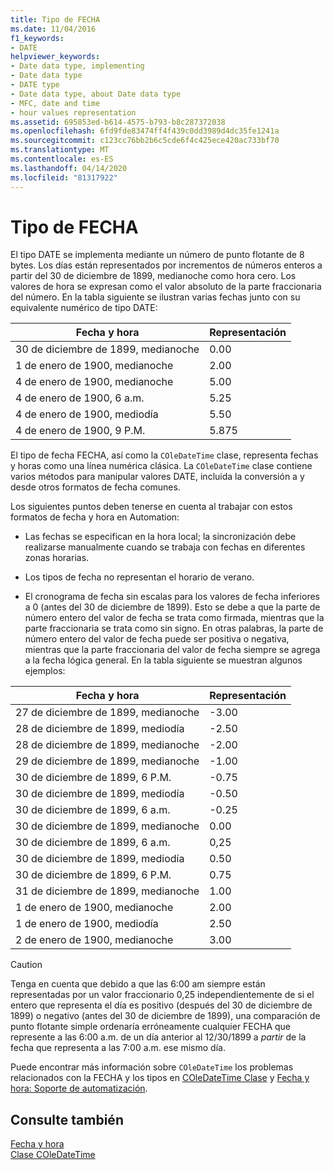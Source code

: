 ```yaml
---
title: Tipo de FECHA
ms.date: 11/04/2016
f1_keywords:
- DATE
helpviewer_keywords:
- Date data type, implementing
- Date data type
- DATE type
- Date data type, about Date data type
- MFC, date and time
- hour values representation
ms.assetid: 695853ed-b614-4575-b793-b8c287372038
ms.openlocfilehash: 6fd9fde83474ff4f439c0dd3989d4dc35fe1241a
ms.sourcegitcommit: c123cc76bb2b6c5cde6f4c425ece420ac733bf70
ms.translationtype: MT
ms.contentlocale: es-ES
ms.lasthandoff: 04/14/2020
ms.locfileid: "81317922"
---
```

# <a name="date-type"></a>Tipo de FECHA

El tipo DATE se implementa mediante un número de punto flotante de 8 bytes. Los días están representados por incrementos de números enteros a partir del 30 de diciembre de 1899, medianoche como hora cero. Los valores de hora se expresan como el valor absoluto de la parte fraccionaria del número. En la tabla siguiente se ilustran varias fechas junto con su equivalente numérico de tipo DATE:

|Fecha y hora|Representación|
|-------------------|--------------------|
|30 de diciembre de 1899, medianoche|0.00|
|1 de enero de 1900, medianoche|2.00|
|4 de enero de 1900, medianoche|5.00|
|4 de enero de 1900, 6 a.m.|5.25|
|4 de enero de 1900, mediodía|5.50|
|4 de enero de 1900, 9 P.M.|5.875|

El tipo de fecha FECHA, así como la `COleDateTime` clase, representa fechas y horas como una línea numérica clásica. La `COleDateTime` clase contiene varios métodos para manipular valores DATE, incluida la conversión a y desde otros formatos de fecha comunes.

Los siguientes puntos deben tenerse en cuenta al trabajar con estos formatos de fecha y hora en Automation:

- Las fechas se especifican en la hora local; la sincronización debe realizarse manualmente cuando se trabaja con fechas en diferentes zonas horarias.

- Los tipos de fecha no representan el horario de verano.

- El cronograma de fecha sin escalas para los valores de fecha inferiores a 0 (antes del 30 de diciembre de 1899). Esto se debe a que la parte de número entero del valor de fecha se trata como firmada, mientras que la parte fraccionaria se trata como sin signo. En otras palabras, la parte de número entero del valor de fecha puede ser positiva o negativa, mientras que la parte fraccionaria del valor de fecha siempre se agrega a la fecha lógica general. En la tabla siguiente se muestran algunos ejemplos:

|Fecha y hora|Representación|
|-------------------|--------------------|
|27 de diciembre de 1899, medianoche|-3.00|
|28 de diciembre de 1899, mediodía|-2.50|
|28 de diciembre de 1899, medianoche|-2.00|
|29 de diciembre de 1899, medianoche|-1.00|
|30 de diciembre de 1899, 6 P.M.|-0.75|
|30 de diciembre de 1899, mediodía|-0.50|
|30 de diciembre de 1899, 6 a.m.|-0.25|
|30 de diciembre de 1899, medianoche|0.00|
|30 de diciembre de 1899, 6 a.m.|0,25|
|30 de diciembre de 1899, mediodía|0.50|
|30 de diciembre de 1899, 6 P.M.|0.75|
|31 de diciembre de 1899, medianoche|1.00|
|1 de enero de 1900, medianoche|2.00|
|1 de enero de 1900, mediodía|2.50|
|2 de enero de 1900, medianoche|3.00|

> [!CAUTION]
> Tenga en cuenta que debido a que las 6:00 am siempre están representadas por un valor fraccionario 0,25 independientemente de si el entero que representa el día es positivo (después del 30 de diciembre de 1899) o negativo (antes del 30 de diciembre de 1899), una comparación de punto flotante simple ordenaría erróneamente cualquier FECHA que represente a las 6:00 a.m. de un día anterior al 12/30/1899 a *partir* de la fecha que representa a las 7:00 a.m. ese mismo día.

Puede encontrar más información sobre `COleDateTime` los problemas relacionados con la FECHA y los tipos en [COleDateTime Clase](../atl-mfc-shared/reference/coledatetime-class.md) y [Fecha y hora: Soporte de automatización](../atl-mfc-shared/date-and-time-automation-support.md).

## <a name="see-also"></a>Consulte también

[Fecha y hora](../atl-mfc-shared/date-and-time.md)<br/>
[Clase COleDateTime](../atl-mfc-shared/reference/coledatetime-class.md)
